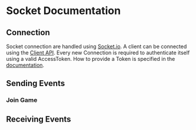 # Socket Documentation

## Connection

Socket connection are handled using [Socket.io](https://socket.io/). A client can be connected using
the [Client API](https://socket.io/docs/v4/client-api/).
Every new Connection is required to authenticate itself using a valid AccessToken. How to provide a Token is specified
in the [documentation](https://socket.io/docs/v4/middlewares/).

## Sending Events

### Join Game

## Receiving Events
